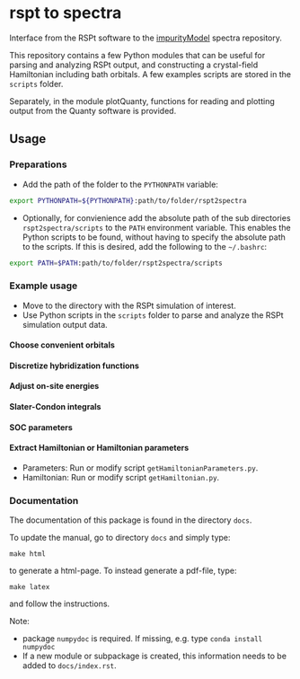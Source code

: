 # rspt to spectra

Interface from the RSPt software to the [impurityModel](https://github.com/JohanSchott/impurityModel) spectra repository.

This repository contains a few Python modules that can be useful for parsing and analyzing RSPt output, and constructing a crystal-field Hamiltonian including bath orbitals.
A few examples scripts are stored in the `scripts` folder.

Separately, in the module plotQuanty, functions for reading and plotting output from the Quanty software is provided.

## Usage 
### Preparations
- Add the path of the folder to the `PYTHONPATH` variable:
```bash
export PYTHONPATH=${PYTHONPATH}:path/to/folder/rspt2spectra
```

- Optionally, for convienience add the absolute path of the sub directories `rspt2spectra/scripts` to the `PATH` environment variable. This enables the Python scripts to be found, without having to specify the absolute path to the scripts. If this is desired, add the following to the `~/.bashrc`:
 ```bash
 export PATH=$PATH:path/to/folder/rspt2spectra/scripts
 ```

### Example usage
- Move to the directory with the RSPt simulation of interest.
- Use Python scripts in the `scripts` folder to parse and analyze the RSPt simulation output data.

#### Choose convenient orbitals

#### Discretize hybridization functions

#### Adjust on-site energies

#### Slater-Condon integrals

#### SOC parameters

#### Extract Hamiltonian or Hamiltonian parameters
- Parameters: Run or modify script `getHamiltonianParameters.py`.
- Hamiltonian: Run or modify script `getHamiltonian.py`.

### Documentation
The documentation of this package is found in the directory `docs`.

To update the manual, go to directory `docs` and simply type:

```
make html
```
to generate a html-page.
To instead generate a pdf-file, type:
```
make latex
```
and follow the instructions.

Note:
- package `numpydoc` is required. If missing, e.g. type `conda install numpydoc` 
- If a new module or subpackage is created, this information needs to be added to `docs/index.rst`. 

